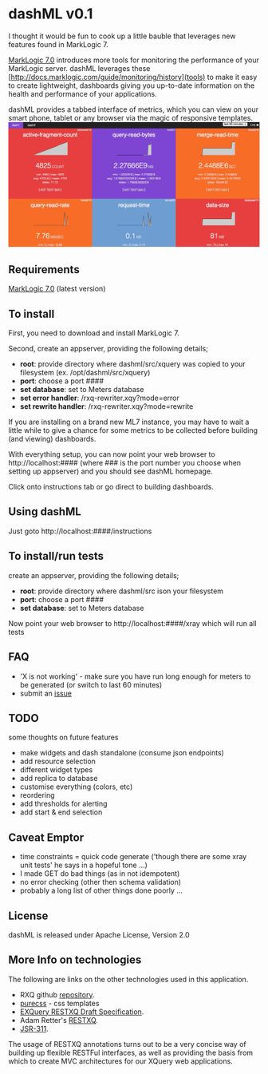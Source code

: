 # dashML v0.1

I thought it would be fun to cook up a little bauble that leverages new features found in MarkLogic 7.

[MarkLogic 7.0](http://developer.marklogic.com) introduces more tools for monitoring the performance of your MarkLogic server. dashML leverages these [http://docs.marklogic.com/guide/monitoring/history](tools) to make it easy to create lightweight, dashboards giving you up-to-date information on the health and performance of your applications.

dashML provides a tabbed interface of metrics, which you can view on your smart phone, tablet or any browser via the magic of responsive templates. 
![dashML](src/xquery/resources/history-screenshot.jpg) 

## Requirements

[MarkLogic 7.0](http://developer.marklogic.com) (latest version)

## To install

First, you need to download and install MarkLogic 7.

Second, create an appserver, providing the following details;

* **root**: provide directory where dashml/src/xquery was copied to your filesystem (ex. /opt/dashml/src/xquery)
* **port**: choose a port ####
* **set database**: set to Meters database
* **set error handler**: /rxq-rewriter.xqy?mode=error
* **set rewrite handler**: /rxq-rewriter.xqy?mode=rewrite

If you are installing on a brand new ML7 instance, you may have to wait a little while to give a chance for some metrics to be collected before building (and viewing) dashboards.

With everything setup, you can now point your web browser to http://localhost:####  (where ### is the port number you choose when setting up appserver) and you should see dashML homepage.

Click onto instructions tab or go direct to building dashboards.

## Using dashML

Just goto http://localhost:####/instructions

## To install/run tests

create an appserver, providing the following details;

* **root**: provide directory where dashml/src ison your filesystem
* **port**: choose a port ####
* **set database**: set to Meters database

Now point your web browser to http://localhost:####/xray which will run all tests

## FAQ

* 'X is not working' - make sure you have run long enough for meters to be generated (or switch to last 60 minutes)
* submit an [issue](https://github.com/xquery/dashML/issues)

## TODO

some thoughts on future features

* make widgets and dash standalone (consume json endpoints)
* add resource selection
* different widget types
* add replica to database
* customise everything (colors, etc)
* reordering
* add thresholds for alerting
* add start & end selection

## Caveat Emptor

* time constraints = quick code generate ('though there are some xray unit tests' he says in a hopeful tone ...)
* I made GET do bad things (as in not idempotent)
* no error checking (other then schema validation)
* probably a long list of other things done poorly ...

## License

dashML is released under Apache License, Version 2.0

## More Info on technologies

The following are links on the other technologies used in this application.

* RXQ github [repository](https://github.com/xquery/rxq).
* [purecss](http://purecss.io/) - css templates
* [EXQuery RESTXQ Draft Specification](http://exquery.github.com/exquery/exquery-restxq-specification/restxq-1.0-specification.html#method-annotation).
* Adam Retter's [RESTXQ](http://archive.xmlprague.cz/2012/presentations/RESTful_XQuery.pdf).
* [JSR-311](http://download.oracle.com/otndocs/jcp/jaxrs-1.0-fr-eval-oth-JSpec/).
 
The usage of RESTXQ annotations turns out to be a very concise way of building up flexible RESTFul interfaces, as well as providing the basis from which to create MVC architectures for our XQuery web applications.
